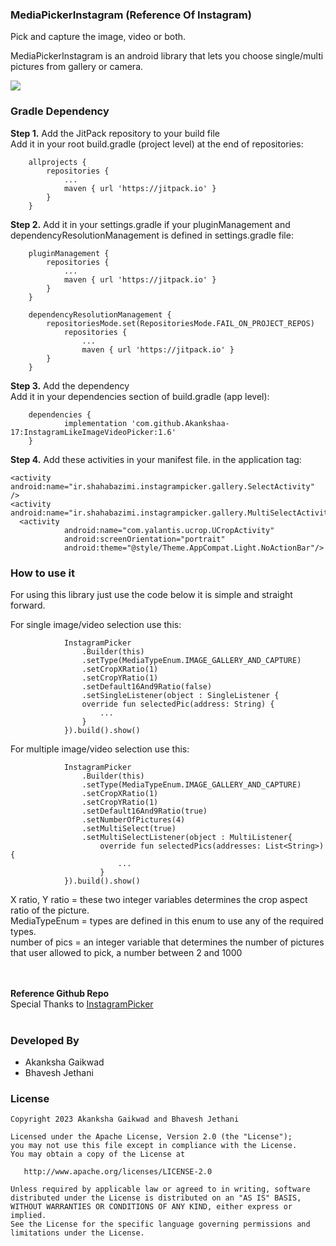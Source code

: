 ### MediaPickerInstagram (Reference Of Instagram)
Pick and capture the image, video or both.

MediaPickerInstagram is an android library that lets you choose single/multi pictures from gallery or camera.

[![](https://jitpack.io/v/Akankshaa-17/InstagramLikeImageVideoPicker.svg)](https://jitpack.io/#Akankshaa-17/InstagramLikeImageVideoPicker)


### Gradle Dependency
**Step 1.** Add the JitPack repository to your build file <br>
Add it in your root build.gradle (project level) at the end of repositories:
```
	allprojects {
		repositories {
			...
			maven { url 'https://jitpack.io' }
		}
	}
```
**Step 2.**
Add it in your settings.gradle if your pluginManagement and dependencyResolutionManagement is defined in settings.gradle file:
```
    pluginManagement {
        repositories {
            ...
            maven { url 'https://jitpack.io' }
        }
    }
    
    dependencyResolutionManagement {
        repositoriesMode.set(RepositoriesMode.FAIL_ON_PROJECT_REPOS)
            repositories {
                ...
                maven { url 'https://jitpack.io' }
        }
    }
```

**Step 3.** Add the dependency<br>
Add it in your dependencies section of build.gradle (app level):
```
	dependencies {
	        implementation 'com.github.Akankshaa-17:InstagramLikeImageVideoPicker:1.6'
	}
```

**Step 4.** Add these activities in your manifest file. in the application tag:
```
<activity android:name="ir.shahabazimi.instagrampicker.gallery.SelectActivity" />
<activity android:name="ir.shahabazimi.instagrampicker.gallery.MultiSelectActivity"/>
  <activity
            android:name="com.yalantis.ucrop.UCropActivity"
            android:screenOrientation="portrait"
            android:theme="@style/Theme.AppCompat.Light.NoActionBar"/>
```

### How to use it
For using this library just use the code below it is simple and straight forward.<br>

For single image/video selection use this:
```
            InstagramPicker
                .Builder(this)
                .setType(MediaTypeEnum.IMAGE_GALLERY_AND_CAPTURE)
                .setCropXRatio(1)
                .setCropYRatio(1)
                .setDefault16And9Ratio(false)
                .setSingleListener(object : SingleListener {
                override fun selectedPic(address: String) {
                    ...
                }
            }).build().show()
```

For multiple image/video selection use this:
```
            InstagramPicker
                .Builder(this)
                .setType(MediaTypeEnum.IMAGE_GALLERY_AND_CAPTURE)
                .setCropXRatio(1)
                .setCropYRatio(1)
                .setDefault16And9Ratio(true)
                .setNumberOfPictures(4)
                .setMultiSelect(true)
                .setMultiSelectListener(object : MultiListener{
                    override fun selectedPics(addresses: List<String>) {
                        ...
                    }
            }).build().show()
```

X ratio, Y ratio = these two integer variables determines the crop aspect ratio of the picture.<br>
MediaTypeEnum = types are defined in this enum to use any of the required types.<br>
number of pics = an integer variable that determines the number of pictures that user allowed to pick, a number between 2 and 1000<br>

<br><br>
**Reference Github Repo**<br> 
Special Thanks to <a href="https://github.com/ShahabGT/InstagramPicker" target="_blank">InstagramPicker</a>
<br><br>

### Developed By
* Akanksha Gaikwad
* Bhavesh Jethani

### License
```
Copyright 2023 Akanksha Gaikwad and Bhavesh Jethani

Licensed under the Apache License, Version 2.0 (the "License");
you may not use this file except in compliance with the License.
You may obtain a copy of the License at

   http://www.apache.org/licenses/LICENSE-2.0

Unless required by applicable law or agreed to in writing, software
distributed under the License is distributed on an "AS IS" BASIS,
WITHOUT WARRANTIES OR CONDITIONS OF ANY KIND, either express or implied.
See the License for the specific language governing permissions and
limitations under the License.
```
